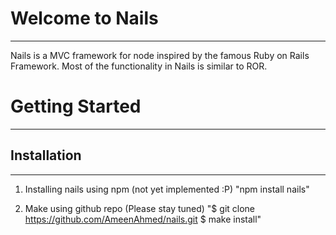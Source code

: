 # Welcome to Nails
- - -
Nails is a MVC framework for node inspired by the famous Ruby on Rails Framework. Most of the functionality
in Nails is similar to ROR.

# Getting Started
- - -

## Installation
- - -
1. Installing nails using npm (not yet implemented :P)
        "npm install nails"
    
2. Make using github repo (Please stay tuned)
        "$ git clone https://github.com/AmeenAhmed/nails.git
        $ make install"

